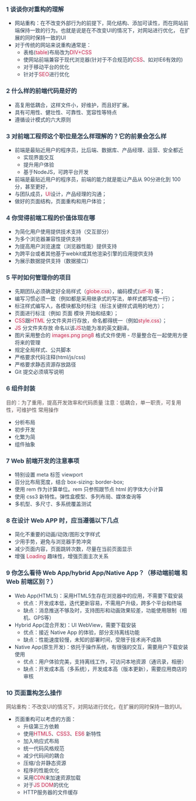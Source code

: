 ### <font style="color:rgb(44, 62, 80);">1 谈谈你对重构的理解</font>
+ <font style="color:rgb(44, 62, 80);">网站重构：在不改变外部行为的前提下，简化结构、添加可读性，而在网站前端保持一致的行为。也就是说是在不改变UI的情况下，对网站进行优化， 在扩展的同时保持一致的UI</font>
+ <font style="color:rgb(44, 62, 80);">对于传统的网站来说重构通常是：</font>
    - <font style="color:rgb(44, 62, 80);">表格(</font><font style="color:rgb(199, 37, 78);background-color:rgb(249, 242, 244);">table</font><font style="color:rgb(44, 62, 80);">)布局改为</font><font style="color:rgb(199, 37, 78);background-color:rgb(249, 242, 244);">DIV+CSS</font>
    - <font style="color:rgb(44, 62, 80);">使网站前端兼容于现代浏览器(针对于不合规范的</font><font style="color:rgb(199, 37, 78);background-color:rgb(249, 242, 244);">CSS</font><font style="color:rgb(44, 62, 80);">、如对IE6有效的)</font>
    - <font style="color:rgb(44, 62, 80);">对于移动平台的优化</font>
    - <font style="color:rgb(44, 62, 80);">针对于</font><font style="color:rgb(199, 37, 78);background-color:rgb(249, 242, 244);">SEO</font><font style="color:rgb(44, 62, 80);">进行优化</font>

### [](https://www.123fe.net/docs/base.html#_2-%E4%BB%80%E4%B9%88%E6%A0%B7%E7%9A%84%E5%89%8D%E7%AB%AF%E4%BB%A3%E7%A0%81%E6%98%AF%E5%A5%BD%E7%9A%84)<font style="color:rgb(44, 62, 80);">2 什么样的前端代码是好的</font>
+ <font style="color:rgb(44, 62, 80);">高复用低耦合，这样文件小，好维护，而且好扩展。</font>
+ <font style="color:rgb(44, 62, 80);">具有可用性、健壮性、可靠性、宽容性等特点</font>
+ <font style="color:rgb(44, 62, 80);">遵循设计模式的六大原则</font>

### [](https://www.123fe.net/docs/base.html#_3-%E5%AF%B9%E5%89%8D%E7%AB%AF%E5%B7%A5%E7%A8%8B%E5%B8%88%E8%BF%99%E4%B8%AA%E8%81%8C%E4%BD%8D%E6%98%AF%E6%80%8E%E4%B9%88%E6%A0%B7%E7%90%86%E8%A7%A3%E7%9A%84-%E5%AE%83%E7%9A%84%E5%89%8D%E6%99%AF%E4%BC%9A%E6%80%8E%E4%B9%88%E6%A0%B7)<font style="color:rgb(44, 62, 80);">3 对前端工程师这个职位是怎么样理解的？它的前景会怎么样</font>
+ <font style="color:rgb(44, 62, 80);">前端是最贴近用户的程序员，比后端、数据库、产品经理、运营、安全都近</font>
    - <font style="color:rgb(44, 62, 80);">实现界面交互</font>
    - <font style="color:rgb(44, 62, 80);">提升用户体验</font>
    - <font style="color:rgb(44, 62, 80);">基于NodeJS，可跨平台开发</font>
+ <font style="color:rgb(44, 62, 80);">前端是最贴近用户的程序员，前端的能力就是能让产品从 90分进化到 100 分，甚至更好，</font>
+ <font style="color:rgb(44, 62, 80);">与团队成员，</font><font style="color:rgb(199, 37, 78);background-color:rgb(249, 242, 244);">UI</font><font style="color:rgb(44, 62, 80);">设计，产品经理的沟通；</font>
+ <font style="color:rgb(44, 62, 80);">做好的页面结构，页面重构和用户体验；</font>

### [](https://www.123fe.net/docs/base.html#_4-%E4%BD%A0%E8%A7%89%E5%BE%97%E5%89%8D%E7%AB%AF%E5%B7%A5%E7%A8%8B%E7%9A%84%E4%BB%B7%E5%80%BC%E4%BD%93%E7%8E%B0%E5%9C%A8%E5%93%AA)<font style="color:rgb(44, 62, 80);">4 你觉得前端工程的价值体现在哪</font>
+ <font style="color:rgb(44, 62, 80);">为简化用户使用提供技术支持（交互部分）</font>
+ <font style="color:rgb(44, 62, 80);">为多个浏览器兼容性提供支持</font>
+ <font style="color:rgb(44, 62, 80);">为提高用户浏览速度（浏览器性能）提供支持</font>
+ <font style="color:rgb(44, 62, 80);">为跨平台或者其他基于webkit或其他渲染引擎的应用提供支持</font>
+ <font style="color:rgb(44, 62, 80);">为展示数据提供支持（数据接口）</font>

### [](https://www.123fe.net/docs/base.html#_5-%E5%B9%B3%E6%97%B6%E5%A6%82%E4%BD%95%E7%AE%A1%E7%90%86%E4%BD%A0%E7%9A%84%E9%A1%B9%E7%9B%AE)<font style="color:rgb(44, 62, 80);">5 平时如何管理你的项目</font>
+ <font style="color:rgb(44, 62, 80);">先期团队必须确定好全局样式（</font><font style="color:rgb(199, 37, 78);background-color:rgb(249, 242, 244);">globe.css</font><font style="color:rgb(44, 62, 80);">），编码模式(</font><font style="color:rgb(199, 37, 78);background-color:rgb(249, 242, 244);">utf-8</font><font style="color:rgb(44, 62, 80);">) 等；</font>
+ <font style="color:rgb(44, 62, 80);">编写习惯必须一致（例如都是采用继承式的写法，单样式都写成一行）；</font>
+ <font style="color:rgb(44, 62, 80);">标注样式编写人，各模块都及时标注（标注关键样式调用的地方）；</font>
+ <font style="color:rgb(44, 62, 80);">页面进行标注（例如 页面 模块 开始和结束）；</font>
+ <font style="color:rgb(199, 37, 78);background-color:rgb(249, 242, 244);">CSS</font><font style="color:rgb(44, 62, 80);">跟</font><font style="color:rgb(199, 37, 78);background-color:rgb(249, 242, 244);">HTML</font><font style="color:rgb(44, 62, 80);"> </font><font style="color:rgb(44, 62, 80);">分文件夹并行存放，命名都得统一（例如</font><font style="color:rgb(199, 37, 78);background-color:rgb(249, 242, 244);">style.css</font><font style="color:rgb(44, 62, 80);">）；</font>
+ <font style="color:rgb(199, 37, 78);background-color:rgb(249, 242, 244);">JS</font><font style="color:rgb(44, 62, 80);"> </font><font style="color:rgb(44, 62, 80);">分文件夹存放 命名以该</font><font style="color:rgb(199, 37, 78);background-color:rgb(249, 242, 244);">JS</font><font style="color:rgb(44, 62, 80);">功能为准的英文翻译。</font>
+ <font style="color:rgb(44, 62, 80);">图片采用整合的</font><font style="color:rgb(44, 62, 80);"> </font><font style="color:rgb(199, 37, 78);background-color:rgb(249, 242, 244);">images.png png8</font><font style="color:rgb(44, 62, 80);"> </font><font style="color:rgb(44, 62, 80);">格式文件使用 - 尽量整合在一起使用方便将来的管理</font>
+ <font style="color:rgb(44, 62, 80);">规定全局样式、公共脚本</font>
+ <font style="color:rgb(44, 62, 80);">严格要求代码注释(html/js/css)</font>
+ <font style="color:rgb(44, 62, 80);">严格要求静态资源存放路径</font>
+ <font style="color:rgb(44, 62, 80);">Git 提交必须填写说明</font>

### [](https://www.123fe.net/docs/base.html#_6-%E7%BB%84%E4%BB%B6%E5%B0%81%E8%A3%85)<font style="color:rgb(44, 62, 80);">6 组件封装</font>
<font style="color:rgb(85, 85, 85);background-color:rgb(255, 249, 249);">目的：为了重用，提高开发效率和代码质量 注意：低耦合，单一职责，可复用性，可维护性 常用操作</font>

+ <font style="color:rgb(44, 62, 80);">分析布局</font>
+ <font style="color:rgb(44, 62, 80);">初步开发</font>
+ <font style="color:rgb(44, 62, 80);">化繁为简</font>
+ <font style="color:rgb(44, 62, 80);">组件抽象</font>

### [](https://www.123fe.net/docs/base.html#_7-web-%E5%89%8D%E7%AB%AF%E5%BC%80%E5%8F%91%E7%9A%84%E6%B3%A8%E6%84%8F%E4%BA%8B%E9%A1%B9)<font style="color:rgb(44, 62, 80);">7 Web 前端开发的注意事项</font>
+ <font style="color:rgb(44, 62, 80);">特别设置 meta 标签 viewport</font>
+ <font style="color:rgb(44, 62, 80);">百分比布局宽度，结合 box-sizing: border-box;</font>
+ <font style="color:rgb(44, 62, 80);">使用 rem 作为计算单位。rem 只参照跟节点 html 的字体大小计算</font>
+ <font style="color:rgb(44, 62, 80);">使用 css3 新特性。弹性盒模型、多列布局、媒体查询等</font>
+ <font style="color:rgb(44, 62, 80);">多机型、多尺寸、多系统覆盖测试</font>

### [](https://www.123fe.net/docs/base.html#_8-%E5%9C%A8%E8%AE%BE%E8%AE%A1-web-app-%E6%97%B6-%E5%BA%94%E5%BD%93%E9%81%B5%E5%BE%AA%E4%BB%A5%E4%B8%8B%E5%87%A0%E7%82%B9)<font style="color:rgb(44, 62, 80);">8 在设计 Web APP 时，应当遵循以下几点</font>
+ <font style="color:rgb(44, 62, 80);">简化不重要的动画/动效/图形文字样式</font>
+ <font style="color:rgb(44, 62, 80);">少用手势，避免与浏览器手势冲突</font>
+ <font style="color:rgb(44, 62, 80);">减少页面内容，页面跳转次数，尽量在当前页面显示</font>
+ <font style="color:rgb(44, 62, 80);">增强</font><font style="color:rgb(44, 62, 80);"> </font><font style="color:rgb(199, 37, 78);background-color:rgb(249, 242, 244);">Loading</font><font style="color:rgb(44, 62, 80);"> </font><font style="color:rgb(44, 62, 80);">趣味性，增强页面主次关系</font>

### [](https://www.123fe.net/docs/base.html#_9-%E4%BD%A0%E6%80%8E%E4%B9%88%E7%9C%8B%E5%BE%85-web-app-hybrid-app-native-app-%E7%A7%BB%E5%8A%A8%E7%AB%AF%E5%89%8D%E7%AB%AF-%E5%92%8C-web-%E5%89%8D%E7%AB%AF%E5%8C%BA%E5%88%AB)<font style="color:rgb(44, 62, 80);">9 你怎么看待 Web App/hybrid App/Native App？（移动端前端 和 Web 前端区别？）</font>
+ <font style="color:rgb(44, 62, 80);">Web App(HTML5)：采用HTML5生存在浏览器中的应用，不需要下载安装</font>
    - <font style="color:rgb(44, 62, 80);">优点：开发成本低，迭代更新容易，不需用户升级，跨多个平台和终端</font>
    - <font style="color:rgb(44, 62, 80);">缺点：消息推送不够及时，支持图形和动画效果较差，功能使用限制（相机、GPS等）</font>
+ <font style="color:rgb(44, 62, 80);">Hybrid App(混合开发)：UI WebView，需要下载安装</font>
    - <font style="color:rgb(44, 62, 80);">优点：接近 Native App 的体验，部分支持离线功能</font>
    - <font style="color:rgb(44, 62, 80);">缺点：性能速度较慢，未知的部署时间，受限于技术尚不成熟</font>
+ <font style="color:rgb(44, 62, 80);">Native App(原生开发)：依托于操作系统，有很强的交互，需要用户下载安装使用</font>
    - <font style="color:rgb(44, 62, 80);">优点：用户体验完美，支持离线工作，可访问本地资源（通讯录，相册）</font>
    - <font style="color:rgb(44, 62, 80);">缺点：开发成本高（多系统），开发成本高（版本更新），需要应用商店的审核</font>

### [](https://www.123fe.net/docs/base.html#_10-%E9%A1%B5%E9%9D%A2%E9%87%8D%E6%9E%84%E6%80%8E%E4%B9%88%E6%93%8D%E4%BD%9C)<font style="color:rgb(44, 62, 80);">10 页面重构怎么操作</font>
<font style="color:rgb(85, 85, 85);background-color:rgb(255, 249, 249);">网站重构：不改变UI的情况下，对网站进行优化，在扩展的同时保持一致的UI。</font>

+ <font style="color:rgb(44, 62, 80);">页面重构可以考虑的方面：</font>
    - <font style="color:rgb(44, 62, 80);">升级第三方依赖</font>
    - <font style="color:rgb(44, 62, 80);">使用</font><font style="color:rgb(199, 37, 78);background-color:rgb(249, 242, 244);">HTML5</font><font style="color:rgb(44, 62, 80);">、</font><font style="color:rgb(199, 37, 78);background-color:rgb(249, 242, 244);">CSS3</font><font style="color:rgb(44, 62, 80);">、</font><font style="color:rgb(199, 37, 78);background-color:rgb(249, 242, 244);">ES6</font><font style="color:rgb(44, 62, 80);"> </font><font style="color:rgb(44, 62, 80);">新特性</font>
    - <font style="color:rgb(44, 62, 80);">加入响应式布局</font>
    - <font style="color:rgb(44, 62, 80);">统一代码风格规范</font>
    - <font style="color:rgb(44, 62, 80);">减少代码间的耦合</font>
    - <font style="color:rgb(44, 62, 80);">压缩/合并静态资源</font>
    - <font style="color:rgb(44, 62, 80);">程序的性能优化</font>
    - <font style="color:rgb(44, 62, 80);">采用</font><font style="color:rgb(199, 37, 78);background-color:rgb(249, 242, 244);">CDN</font><font style="color:rgb(44, 62, 80);">来加速资源加载</font>
    - <font style="color:rgb(44, 62, 80);">对于</font><font style="color:rgb(199, 37, 78);background-color:rgb(249, 242, 244);">JS DOM</font><font style="color:rgb(44, 62, 80);">的优化</font>
    - <font style="color:rgb(44, 62, 80);">HTTP服务器的文件缓存</font>

